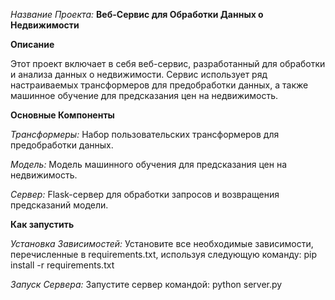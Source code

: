 _*Название Проекта:*_ **Веб-Сервис для Обработки Данных о Недвижимости**


**Описание**

Этот проект включает в себя веб-сервис, разработанный для обработки и анализа данных о недвижимости. Сервис использует ряд настраиваемых трансформеров для предобработки данных, а также машинное обучение для предсказания цен на недвижимость.


**Основные Компоненты**

_*Трансформеры:*_ Набор пользовательских трансформеров для предобработки данных.

_*Модель:*_ Модель машинного обучения для предсказания цен на недвижимость.

_*Сервер:*_ Flask-сервер для обработки запросов и возвращения предсказаний модели.



**Как запустить**

_*Установка Зависимостей:*_ Установите все необходимые зависимости, перечисленные в requirements.txt, используя следующую команду: pip install -r requirements.txt

_*Запуск Сервера:*_ Запустите сервер командой: python server.py 
